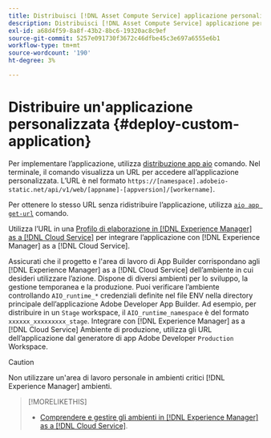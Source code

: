 ```yaml
---
title: Distribuisci [!DNL Asset Compute Service] applicazione personalizzata
description: Distribuisci [!DNL Asset Compute Service] applicazione personalizzata.
exl-id: a68d4f59-8a8f-43b2-8bc6-19320ac8c9ef
source-git-commit: 5257e091730f3672c46dfbe45c3e697a6555e6b1
workflow-type: tm+mt
source-wordcount: '190'
ht-degree: 3%

---
```


# Distribuire un&#39;applicazione personalizzata {#deploy-custom-application}

Per implementare l’applicazione, utilizza [distribuzione app aio](https://github.com/adobe/aio-cli#aio-appdeploy) comando. Nel terminale, il comando visualizza un URL per accedere all’applicazione personalizzata. L’URL è nel formato `https://[namespace].adobeio-static.net/api/v1/web/[appname]-[appversion]/[workername]`.

Per ottenere lo stesso URL senza ridistribuire l’applicazione, utilizza [`aio app get-url`](https://github.com/adobe/aio-cli#aio-app-get-url-action) comando.

Utilizza l’URL in una [Profilo di elaborazione in [!DNL Experience Manager] as a [!DNL Cloud Service]](https://experienceleague.adobe.com/docs/experience-manager-cloud-service/assets/manage/asset-microservices-configure-and-use.html?lang=it) per integrare l’applicazione con [!DNL Experience Manager] as a [!DNL Cloud Service].

Assicurati che il progetto e l&#39;area di lavoro di App Builder corrispondano agli [!DNL Experience Manager] as a [!DNL Cloud Service] dell’ambiente in cui desideri utilizzare l’azione. Dispone di diversi ambienti per lo sviluppo, la gestione temporanea e la produzione. Puoi verificare l’ambiente controllando `AIO_runtime_*` credenziali definite nel file ENV nella directory principale dell’applicazione Adobe Developer App Builder. Ad esempio, per distribuire in un `Stage` workspace, il `AIO_runtime_namespace` è del formato `xxxxxx_xxxxxxxxx_stage`. Integrare con [!DNL Experience Manager] as a [!DNL Cloud Service] Ambiente di produzione, utilizza gli URL dell’applicazione dal generatore di app Adobe Developer `Production` Workspace.

>[!CAUTION]
>
>Non utilizzare un&#39;area di lavoro personale in ambienti critici [!DNL Experience Manager] ambienti.

>[!MORELIKETHIS]
>
>* [Comprendere e gestire gli ambienti in [!DNL Experience Manager] as a [!DNL Cloud Service]](https://experienceleague.adobe.com/docs/experience-manager-cloud-service/implementing/using-cloud-manager/manage-environments.html).
